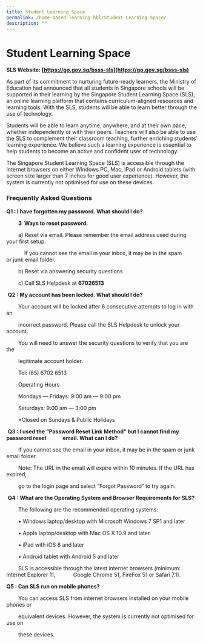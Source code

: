 ```yaml
---
title: Student Learning Space
permalink: /home-based-learning-hbl/Student-Learning-Space/
description: ""
---
```

Student Learning Space
======================

<b>SLS Website: [https://go.gov.sg/bsss-sls](https://go.gov.sg/bsss-sls)</b>
  

As part of its commitment to nurturing future-ready learners, the Ministry of Education had announced that all students in Singapore schools will be supported in their learning by the Singapore Student Learning Space (SLS), an online learning platform that contains curriculum-aligned resources and learning tools. With the SLS, students will be able to learn better through the use of technology.

  

Students will be able to learn anytime, anywhere, and at their own pace, whether independently or with their peers. Teachers will also be able to use the SLS to complement their classroom teaching, further enriching students’ learning experience. We believe such a learning experience is essential to help students to become an active and confident user of technology.

  

The Singapore Student Learning Space (SLS) is accessible through the Internet browsers on either Windows PC, Mac, iPad or Android tablets (with screen size larger than 7 inches for good user experience). However, the system is currently not optimised for use on these devices.


### Frequently Asked Questions

<b>Q1 : I have forgotten my password. What should I do?</b>

        <b>3  Ways to reset password.</b>

        a) Reset via email. Please remember the email address used during your first setup. 

            If you cannot see the email in your inbox, it may be in the spam or junk email folder.

        b) Reset via answering security questions

        c) Call SLS Helpdesk at **67026513**

 <b>Q2 : My account has been locked. What should I do?</b>

        Your account will be locked after 6 consecutive attempts to log in with an 

        incorrect password. Please call the SLS Helpdesk to unlock your account. 

        You will need to answer the security questions to verify that you are the 

        legitimate account holder.

        Tel: (65) 6702 6513  

        Operating Hours

        Mondays ― Fridays: 9:00 am ― 9:00 pm

        Saturdays: 9:00 am ― 3:00 pm

        \*Closed on Sundays & Public Holidays

 <b>Q3 : I used the “Password Reset Link Method” but I cannot find my password reset             email. What can I do?</b>

        If you cannot see the email in your inbox, it may be in the spam or junk email folder.

        Note: The URL in the email will expire within 10 minutes. If the URL has expired, 

        go to the login page and select “Forgot Password” to try again.  

 <b>Q4 : What are the Operating System and Browser Requirements for SLS?</b>

        The following are the recommended operating systems:

        • Windows laptop/desktop with Microsoft Windows 7 SP1 and later

        • Apple laptop/desktop with Mac OS X 10.9 and later

        • iPad with iOS 8 and later

        • Android tablet with Android 5 and later

        SLS is accessible through the latest internet browsers (minimum: Internet Explorer 11,            Google Chrome 51, FireFox 51 or Safari 7.1).

<b>Q5 : Can SLS run on mobile phones?</b>

        You can access SLS from internet browsers installed on your mobile phones or 

        equivalent devices. However, the system is currently not optimised for use on 

        these devices.